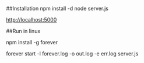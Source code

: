 ##Installation
    npm install -d
    node server.js

[http://localhost:5000](http://localhost:5000)



##Run in linux

npm install -g forever

forever start -l forever.log -o out.log -e err.log server.js
